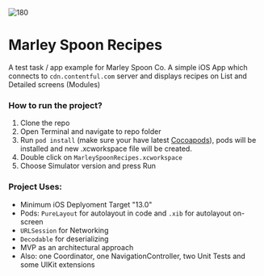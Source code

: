 ![180](https://user-images.githubusercontent.com/15157565/128105299-f824d830-80db-40c6-bf1b-6252ef2933bb.png)
# Marley Spoon Recipes
A test task / app example for Marley Spoon Co.
A simple iOS App which connects to `cdn.contentful.com` server and displays recipes on List and Detailed screens (Modules)

### How to run the project?

1. Clone the repo
2. Open Terminal and navigate to repo folder
3. Run `pod install` (make sure your have latest [Cocoapods](https://guides.cocoapods.org/using/getting-started.html#installation)), pods will be installed and new  .xcworkspace file will be created.
4. Double click on `MarleySpoonRecipes.xcworkspace`
5. Choose Simulator version and press Run

### Project Uses:

- Minimum iOS Deplyoment Target "13.0"
- Pods: `PureLayout` for autolayout in code and `.xib` for autolayout on-screen
- `URLSession` for Networking
- `Decodable` for deserializing
- MVP as an architectural approach
- Also: one Coordinator, one NavigationController, two Unit Tests and some UIKit extensions
